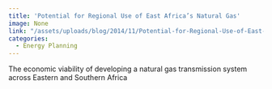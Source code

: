 ```yaml
---
title: 'Potential for Regional Use of East Africa’s Natural Gas'
image: None
link: "/assets/uploads/blog/2014/11/Potential-for-Regional-Use-of-East-Africas-Natural-Gas-SELv7_1_ES.pdf"
categories:
  - Energy Planning
---
```


The economic viability of developing a natural gas transmission system across Eastern and Southern Africa
